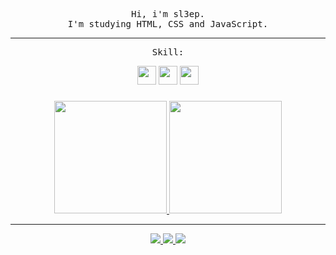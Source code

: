 <p align="center">
  <samp align="center">
    Hi, i'm sl3ep. <br>
I'm studying HTML, CSS and JavaScript.
    
----
    
  </samp>
</p>
  


<samp>
  <p align="center"> Skill: </p>
</samp>

<div align="center" display="inline-block">

<div style="display: inline_block">
<img width="30" src="https://cdn.jsdelivr.net/gh/devicons/devicon/icons/html5/html5-original.svg" />
<img width="30" src="https://cdn.jsdelivr.net/gh/devicons/devicon/icons/css3/css3-original.svg" />
<img width="30" src="https://cdn.jsdelivr.net/gh/devicons/devicon/icons/javascript/javascript-original.svg" />
          
</div>

###


<div align="center" display="inline-block">
<a href="https://github.com/sl3ep">
  <img height="180em" src="https://github-readme-stats.vercel.app/api?username=sl3ep&show_icons=true&theme=dark&include_all_commits=true&count_private=true&custom_title=GitHub Status"/>
 <img height="180em" src="https://github-readme-stats.vercel.app/api/top-langs/?username=sl3ep&layout=default&langs_count=7&theme=dark&custom_title=Languages&exclude_repo=dwm"/> 

  


</a>
</div>

    
----
    

<div display="inline-block">

<div style="display: inline_block">
<a href="https://www.instagram.com/slpzi__/" > <img src="https://img.shields.io/badge/Instagram-1E1E2E?style=for-the-badge&logo=instagram&logoColor=white"> </a>
<a href="https://github.com/sl3ep" > <img src="https://img.shields.io/badge/GitHub-1E1E2E?style=for-the-badge&logo=github&logoColor=white"> </a>
<a href="https://twitter.com/slpzi__" > <img src="https://img.shields.io/badge/LinkedIn-1E1E2E?style=for-the-badge&logo=linkedin&logoColor=white"> </a>
<!-- <a href="" > <img src="https://img.shields.io/badge/Spotify-1E1E2E?&style=for-the-badge&logo=spotify&logoColor=white"> </a> --!>
  </div>
</div>
  
